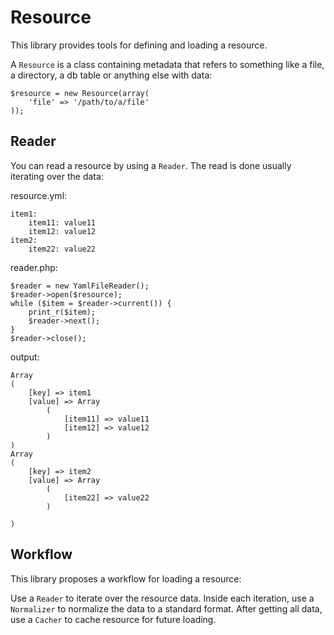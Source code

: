 Resource
========

This library provides tools for defining and loading a resource.

A ```Resource``` is a class containing metadata that refers to something like
 a file, a directory, a db table or anything else with data:

    $resource = new Resource(array(
        'file' => '/path/to/a/file'
    ));

## Reader

You can read a resource by using a ``Reader``. The read is done usually
iterating over the data:

resource.yml:

    item1:
        item11: value11
        item12: value12
    item2:
        item22: value22

reader.php:

    $reader = new YamlFileReader();
    $reader->open($resource);
    while ($item = $reader->current()) {
        print_r($item);
        $reader->next();
    }
    $reader->close();

output:

    Array
    (
        [key] => item1
        [value] => Array
            (
                [item11] => value11
                [item12] => value12
            )
    )
    Array
    (
        [key] => item2
        [value] => Array
            (
                [item22] => value22
            )

    )

## Workflow

This library proposes a workflow for loading a resource:

Use a ```Reader``` to iterate over the resource data.
Inside each iteration, use a ```Normalizer``` to normalize the data to a
standard format. After getting all data, use a ```Cacher``` to cache resource
for future loading.
